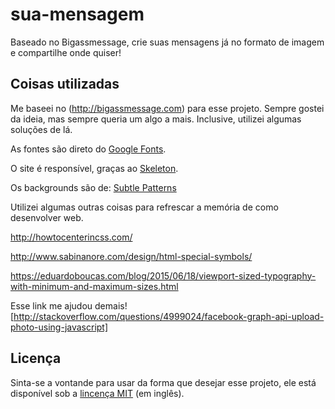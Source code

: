 # sua-mensagem

Baseado no Bigassmessage, crie suas mensagens já no formato de imagem e compartilhe onde quiser!

## Coisas utilizadas

Me baseei no (http://bigassmessage.com) para esse projeto. Sempre gostei da ideia, mas sempre queria um algo a mais. Inclusive, utilizei algumas soluções de lá.

As fontes são direto do [Google Fonts](https://fonts.google.com).

O site é responsível, graças ao [Skeleton](http://getskeleton.com/).

Os backgrounds são de: [Subtle Patterns](https://subtlepatterns.com)

Utilizei algumas outras coisas para refrescar a memória de como desenvolver web.

http://howtocenterincss.com/

http://www.sabinanore.com/design/html-special-symbols/

https://eduardoboucas.com/blog/2015/06/18/viewport-sized-typography-with-minimum-and-maximum-sizes.html

Esse link me ajudou demais! [http://stackoverflow.com/questions/4999024/facebook-graph-api-upload-photo-using-javascript]

## Licença

Sinta-se a vontande para usar da forma que desejar esse projeto, ele está disponível sob a [lincença MIT](https://github.com/HigorSantos/sua-mensagem/blob/master/LICENSE.md) (em inglês).
